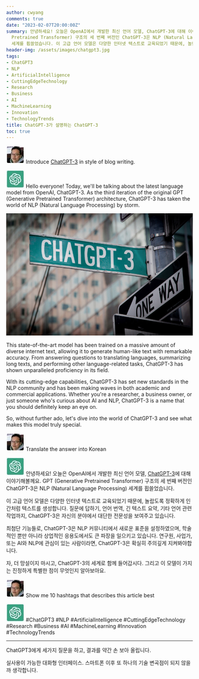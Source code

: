 ```yaml
---
author: cwyang
comments: true
date: "2023-02-07T20:00:00Z"
summary: 안녕하세요! 오늘은 OpenAI에서 개발한 최신 언어 모델, ChatGPT-3에 대해 이야기해볼께요. GPT (Generative
  Pretrained Transformer) 구조의 세 번째 버전인 ChatGPT-3은 NLP (Natural Language Processing)
  세계를 휩쓸었습니다. 이 고급 언어 모델은 다양한 인터넷 텍스트로 교육되었기 때문에, 놀랍도록 정확하게 인간처럼 텍스트를 생성합니다.
header-img: /assets/images/chatgpt3.jpg
tags:
- ChatGPT3
- NLP
- ArtificialIntelligence
- CuttingEdgeTechnology
- Research
- Business
- AI
- MachineLearning
- Innovation
- TechnologyTrends
title: ChatGPT-3가 설명하는 ChatGPT-3
toc: true
---
```

![](/assets/images/cwyang-q.jpg)
Introduce [ChatGPT-3](https://en.wikipedia.org/wiki/ChatGPT) in style of blog writing.
<p/>

![](/assets/images/chatgpt-a.jpg)
Hello everyone! Today, we'll be talking about the latest language model from OpenAI, ChatGPT-3. As the third iteration of the original GPT (Generative Pretrained Transformer) architecture, ChatGPT-3 has taken the world of NLP (Natural Language Processing) by storm.

![ChatGPT-3, the game changer](/assets/images/chatgpt3.jpg)

This state-of-the-art model has been trained on a massive amount of diverse internet text, allowing it to generate human-like text with remarkable accuracy. From answering questions to translating languages, summarizing long texts, and performing other language-related tasks, ChatGPT-3 has shown unparalleled proficiency in its field.

With its cutting-edge capabilities, ChatGPT-3 has set new standards in the NLP community and has been making waves in both academic and commercial applications. Whether you're a researcher, a business owner, or just someone who's curious about AI and NLP, ChatGPT-3 is a name that you should definitely keep an eye on.

So, without further ado, let's dive into the world of ChatGPT-3 and see what makes this model truly special.
<p/>

![](/assets/images/cwyang-q.jpg)
Translate the answer into Korean
<p/>

![](/assets/images/chatgpt-a.jpg)
안녕하세요! 오늘은 OpenAI에서 개발한 최신 언어 모델, [ChatGPT-3](https://ko.wikipedia.org/wiki/ChatGPT)에 대해 이야기해볼께요.
GPT (Generative Pretrained Transformer) 구조의 세 번째 버전인
ChatGPT-3은 NLP (Natural Language Processing) 세계를 휩쓸었습니다.

이 고급 언어 모델은 다양한 인터넷 텍스트로 교육되었기 때문에,
놀랍도록 정확하게 인간처럼 텍스트를 생성합니다.
질문에 답하기, 언어 번역, 긴 텍스트 요약, 기타 언어 관련 작업까지,
ChatGPT-3은 자신의 분야에서 대단한 전문성을 보여주고 있습니다.

최첨단 기능들로, ChatGPT-3은 NLP 커뮤니티에서 새로운 표준을 설정하였으며,
학술적인 뿐만 아니라 상업적인 응용도에서도 큰 파장을 일으키고 있습니다.
연구원, 사업가, 또는 AI와 NLP에 관심이 있는 사람이라면,
ChatGPT-3은 확실히 주의깊게 지켜봐야합니다.

자, 더 망설이지 마시고, ChatGPT-3의 세계로 함께 들어갑시다.
그리고 이 모델이 가지는 진정하게 특별한 점이 무엇인지 알아보아요.
<p/>

![](/assets/images/cwyang-q.jpg)
Show me 10 hashtags that describes this article best
<p/>

![](/assets/images/chatgpt-a.jpg)
#ChatGPT3 #NLP #ArtificialIntelligence #CuttingEdgeTechnology #Research
#Business #AI #MachineLearning #Innovation #TechnologyTrends
<p/>

* * *

ChatGPT3에게 세가지 질문을 하고, 결과를 약간 손 보아 올립니다.

실사용이 가능한 대화형 인터페이스.
스마트폰 이후 또 하나의 기술 변곡점이 되지 않을까 생각합니다.

